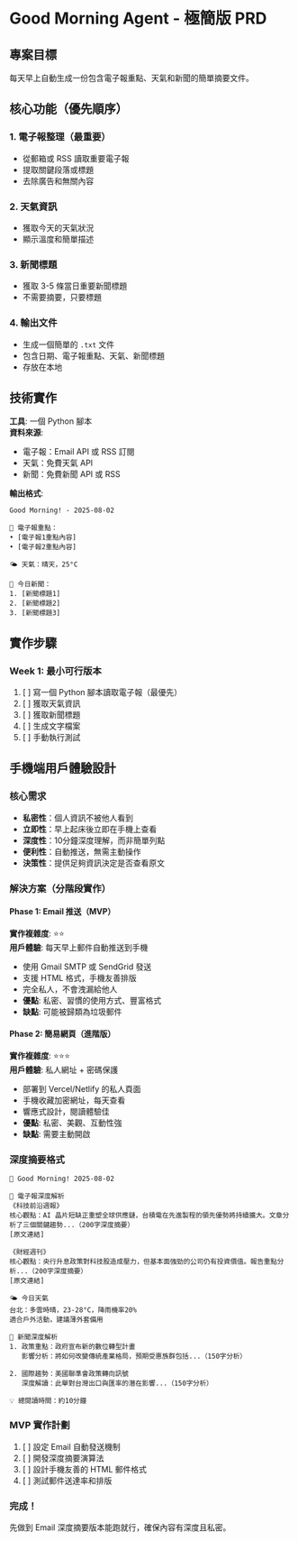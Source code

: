 # Good Morning Agent - 極簡版 PRD

## 專案目標
每天早上自動生成一份包含電子報重點、天氣和新聞的簡單摘要文件。

## 核心功能（優先順序）

### 1. 電子報整理（最重要）
- 從郵箱或 RSS 讀取重要電子報
- 提取關鍵段落或標題
- 去除廣告和無關內容

### 2. 天氣資訊
- 獲取今天的天氣狀況
- 顯示溫度和簡單描述

### 3. 新聞標題  
- 獲取 3-5 條當日重要新聞標題
- 不需要摘要，只要標題

### 4. 輸出文件
- 生成一個簡單的 `.txt` 文件
- 包含日期、電子報重點、天氣、新聞標題
- 存放在本地

## 技術實作

**工具**: 一個 Python 腳本  
**資料來源**: 
- 電子報：Email API 或 RSS 訂閱
- 天氣：免費天氣 API
- 新聞：免費新聞 API 或 RSS

**輸出格式**:
```
Good Morning! - 2025-08-02

📧 電子報重點：
• [電子報1重點內容]
• [電子報2重點內容]

🌤️ 天氣：晴天，25°C

📰 今日新聞：
1. [新聞標題1]
2. [新聞標題2] 
3. [新聞標題3]
```

## 實作步驟

### Week 1: 最小可行版本
1. [ ] 寫一個 Python 腳本讀取電子報（最優先）
2. [ ] 獲取天氣資訊
3. [ ] 獲取新聞標題
4. [ ] 生成文字檔案
5. [ ] 手動執行測試

## 手機端用戶體驗設計

### 核心需求
- **私密性**：個人資訊不被他人看到
- **立即性**：早上起床後立即在手機上查看
- **深度性**：10分鐘深度理解，而非簡單列點
- **便利性**：自動推送，無需主動操作
- **決策性**：提供足夠資訊決定是否查看原文

### 解決方案（分階段實作）

#### Phase 1: Email 推送（MVP）
**實作複雜度**: ⭐⭐  
**用戶體驗**: 每天早上郵件自動推送到手機  
- 使用 Gmail SMTP 或 SendGrid 發送
- 支援 HTML 格式，手機友善排版
- 完全私人，不會洩漏給他人
- **優點**: 私密、習慣的使用方式、豐富格式
- **缺點**: 可能被歸類為垃圾郵件

#### Phase 2: 簡易網頁（進階版）
**實作複雜度**: ⭐⭐⭐  
**用戶體驗**: 私人網址 + 密碼保護  
- 部署到 Vercel/Netlify 的私人頁面
- 手機收藏加密網址，每天查看
- 響應式設計，閱讀體驗佳
- **優點**: 私密、美觀、互動性強
- **缺點**: 需要主動開啟

### 深度摘要格式

```
🌅 Good Morning! 2025-08-02

📧 電子報深度解析
《科技前沿週報》
核心觀點：AI 晶片短缺正重塑全球供應鏈，台積電在先進製程的領先優勢將持續擴大。文章分析了三個關鍵趨勢...（200字深度摘要）
[原文連結]

《財經週刊》  
核心觀點：央行升息政策對科技股造成壓力，但基本面強勁的公司仍有投資價值。報告重點分析...（200字深度摘要）
[原文連結]

🌤️ 今日天氣
台北：多雲時晴，23-28°C，降雨機率20%
適合戶外活動，建議薄外套備用

📰 新聞深度解析
1. 政策重點：政府宣布新的數位轉型計畫
   影響分析：將如何改變傳統產業格局，預期受惠族群包括...（150字分析）
   
2. 國際趨勢：美國聯準會政策轉向訊號
   深度解讀：此舉對台灣出口與匯率的潛在影響...（150字分析）

💡 總閱讀時間：約10分鐘
```

### MVP 實作計劃
1. [ ] 設定 Email 自動發送機制
2. [ ] 開發深度摘要演算法
3. [ ] 設計手機友善的 HTML 郵件格式
4. [ ] 測試郵件送達率和排版

### 完成！
先做到 Email 深度摘要版本能跑就行，確保內容有深度且私密。